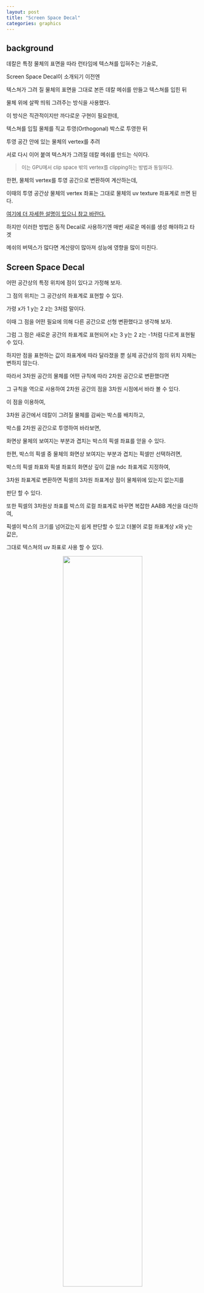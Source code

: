 ```yaml
---
layout: post
title: "Screen Space Decal"
categories: graphics
---
```


## background

데칼은 특정 물체의 표면을 따라 런타임에 텍스쳐를 입혀주는 기술로,

Screen Space Decal이 소개되기 이전엔 

텍스쳐가 그려 질 물체의 표면을 그대로 본뜬 데칼 메쉬를 만들고 텍스쳐를 입힌 뒤

물체 위에 살짝 띄워 그려주는 방식을 사용했다. 

<!-- begin_excerpt -->
이 방식은 직관적이지만 까다로운 구현이 필요한데,

텍스쳐를 입힐 물체를 직교 투영(Orthogonal) 박스로 투영한 뒤

투영 공간 안에 있는 물체의 vertex를 추려

서로 다시 이어 붙여 텍스쳐가 그려질 데칼 메쉬를 만드는 식이다.
<!-- end_excerpt -->
> <font size="2"> 
> 이는 GPU에서 clip space 밖의 vertex를 clipping하는 방법과 동일하다.
> </font>

한편, 물체의 vertex를 투영 공간으로 변환하여 계산하는데,

이때의 투영 공간상 물체의 vertex 좌표는 그대로 물체의 uv texture 좌표계로 쓰면 된다.

[여기에 더 자세한 설명이 있으니 참고 바란다.](http://blog.wolfire.com/2009/06/how-to-project-decals/)


하지만 이러한 방법은 동적 Decal로 사용하기엔 매번 새로운 메쉬를 생성 해야하고 타겟 

메쉬의 버텍스가 많다면 계산량이 많아져 성능에 영향을 많이 미친다.

## Screen Space Decal

어떤 공간상의 특정 위치에 점이 있다고 가정해 보자.

그 점의 위치는 그 공간상의 좌표계로 표현할 수 있다. 

가령 x가 1 y는 2 z는 3처럼 말이다. 

이때 그 점을 어떤 필요에 의해 다른 공간으로 선형 변환했다고 생각해 보자.

그럼 그 점은 새로운 공간의 좌표계로 표현되어 x는 3 y는 2 z는 -1처럼 다르게 표현될 수 있다.

하지만 점을 표현하는 값이 좌표계에 따라 달라졌을 뿐 실제 공간상의 점의 위치 자체는 변하지 않는다.
  
따라서 3차원 공간의 물체를 어떤 규칙에 따라 2차원 공간으로 변환했다면

그 규칙을 역으로 사용하여 2차원 공간의 점을 3차원 시점에서 바라 볼 수 있다.

이 점을 이용하여,

3차원 공간에서 데칼이 그려질 물체를 감싸는 박스를 배치하고,

박스를 2차원 공간으로 투영하여 바라보면,

화면상 물체의 보여지는 부분과 겹치는 박스의 픽셀 좌표를 얻을 수 있다.

한편, 박스의 픽셀 중 물체의 화면상 보여지는 부분과 겹치는 픽셀만 선택하려면,

박스의 픽셀 좌표와 픽셀 좌표의 화면상 깊이 값을 ndc 좌표계로 지정하여,

3차원 좌표계로 변환하면 픽셀의 3차원 좌표계상 점이 물체위에 있는지 없는지를 

판단 할 수 있다.

또한 픽셀의 3차원상 좌표를 박스의 로컬 좌표계로 바꾸면 복잡한 AABB 계산을 대신하여,

픽셀이 박스의 크기를 넘어갔는지 쉽게 판단할 수 있고 더불어 로컬 좌표계상 x와 y는 값은,

그대로 텍스쳐의 uv 좌표로 사용 할 수 있다.

<figure>
<div style="text-align:center;">
  <img src="{{ site.url }}{{ site.baseurl }}/assets/images/decal0303.png" width="70%">
  <figcaption>Decal 박스의 마름모 점은 scene의 깊이맵 만큼 투영되어 X로 이동 된다.</figcaption>
</div>
</figure>


<figure>
<div style="text-align:center;">
  <img src="{{ site.url }}{{ site.baseurl }}/assets/images/decal0303-2.png" width="40%">
  <figcaption>Scene의 깊이로 투영된 Decal 박스의 화면 좌표가 로컬 좌표계로 변환 뒤 <br>Decal 박스 크기를 벗어나면 그리지 않는다. </figcaption>
</div>
</figure>


<figure>
<div style="text-align:center;">
  <img src="{{ site.url }}{{ site.baseurl }}/assets/images/decal0303-3.png" width="30%">
  <figcaption>그릴 영역만 남은 Decal 박스의 pixel은 Decal 박스 로컬 좌표계 x,z축 값을<br> 그대로 uv 좌표계로 변환(+0.5)하여 텍스쳐를 입히면 된다. </figcaption>
</div>
</figure>

<figure>
<div style="text-align:center;">
  <img src="{{ site.url }}{{ site.baseurl }}/assets/images/decal0303-4.png" width="50%">
  <figcaption> 데칼을 지형 표면에 입혔다. </figcaption>
</div>
</figure>

``` hlsl
Shader "Decals/ScreenSpaceOriginal"
{
    Properties
    {
        [NoScaleOffset]
        _MainTex("Texture", 2D) = "white" {}
    }
    SubShader
    {
        Tags { "RenderType" = "Opaque" }

        Pass
        {
            HLSLPROGRAM
            #pragma vertex vert
            #pragma fragment frag
            #pragma multi_compile_fog

            #include "Packages/com.unity.render-pipelines.universal/ShaderLibrary/Core.hlsl"
            #include "Packages/com.unity.render-pipelines.universal/ShaderLibrary/DeclareDepthTexture.hlsl"
            #include "Packages/com.unity.render-pipelines.universal/ShaderLibrary/DeclareNormalsTexture.hlsl"

            struct appdata
            {
                float4 vertex : POSITION;
            };

            struct v2f
            {
                float4 vertex : SV_POSITION;
                float4 fogFactor : TEXCOORD2;
            };

            TEXTURE2D(_MainTex);
            SAMPLER(sampler_MainTex);

            v2f vert(appdata v)
            {
                v2f o;
                o.vertex = mul(UNITY_MATRIX_MVP, v.vertex);
                o.fogFactor = ComputeFogFactor(o.vertex.z);
                return o;
            }

            float3 ComputeWorldPosition(float2 screenUv)
            {
                float depth = SampleSceneDepth(screenUv);
                float4 positionNdc = float4(screenUv * 2.0 - 1.0, depth, 1.0);
                positionNdc.y = -positionNdc.y;
                float4 hpositionWS = mul(UNITY_MATRIX_I_VP, positionNdc);
                return hpositionWS.xyz / hpositionWS.w;
            }

            float4 frag(v2f i) : SV_Target
            {
                float2 screenUv = i.vertex.xy / _ScaledScreenParams.xy;
                float3 worldPosition = ComputeWorldPosition(screenUv);
                float3 localPosition = mul(UNITY_MATRIX_I_M, float4(worldPosition, 1.0)).xyz;
                float3 worldNormal = SampleSceneNormals(screenUv);
                float3 decalDirection = TransformObjectToWorldDir(float3(0,1,0));

                float d = dot(decalDirection, worldNormal);
                clip(d);
                clip(0.5f - abs(localPosition.xyz));

                float2 decalUv = localPosition.xz + 0.5;
                float4 color = SAMPLE_TEXTURE2D(_MainTex, sampler_MainTex, decalUv);

                float normalFading = smoothstep(0, 1, saturate(d));
                color.rgb = MixFog(color.rgb, i.fogFactor) * normalFading;
                return color;
            }
            ENDHLSL
        }
    }
}
```

위 코드는 간단한 SSD 코드로 유니티 shader 코드를 사용해 작성되었다.

좌표 변환 관련을 코드를 살펴보면 우선 `_ScaledScreenParams.xy` 값은 unity의 내장 

변수로 view port 정보를 가지고 있다.

이 값을 사용해 입력으로 들어온 화면 좌표계상 xy 좌표를 스크린 UV 좌표로 변환하여

해당 uv 좌표의 Scene 깊이 값을 가져온 뒤 화면 좌표계의 xy와 scene의 깊이로 clip 

space로의 좌표 변환을 해주는 부분을 볼 수 있다.

그다음 clip space 좌표에 역행렬 UNITY_MATRIX_I_VP를 곱하여

월드 좌표계로 변환 후 역수 값인 w를 역으로 나눠줌으로서 실제 월드 좌표계 값으로 변환을 했다.

이후 월드 좌표계상 픽셀 좌표를 Decal 박스의 로컬 좌표계로 다시 변환하여

로컬 좌표계상 버텍스의 범위인 -0.5, 0.5를 넘으면 버림 처리를 한다.

> <font size="2"> 
>애초에 Decal 박스는 -0.5, 0.5의 범위를 가지는 박스이다.
>실제 월드에 배치하여 사용할 땐 크기를 늘리거나 회전시키는 등 필요에 맞춰 사용하면 된다.
> </font>

또한 변환 된 로컬 좌표계는 -0.5, 0.5의 범위로 uv 좌표 변환하여 텍스처의 색상을 읽을 수 있다.

끝으로 눈에 보이는 텍스쳐는 Decal 박스의 로컬 좌표계 xz 축만 사용하므로 높이 값이 없다. 

즉 로컬 좌표계로 변환된 값은 xz는 같지만 y인 높이 값만 달라

같은 텍스쳐 유닛을 셈플링하여 길게 늘어지는 현상이 발생하게 된다. 

이런 경우 데칼의 투영 방향과 물체 표면의 Normal 방향이 같다면 버림처리를 해준다.





             